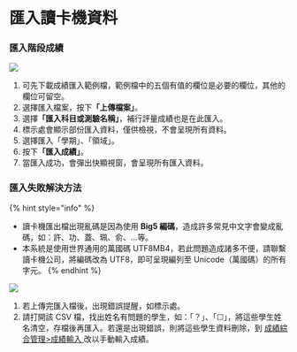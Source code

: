 # 匯入讀卡機資料

### 匯入階段成績

![](../.gitbook/assets/read-card-1.png)

1. 可先下載成績匯入範例檔，範例檔中的五個有值的欄位是必要的欄位，其他的欄位可留空。
2. 選擇匯入檔案，按&#x4E0B;**「上傳檔案」**。
3. 選&#x64C7;**「匯入科目或測驗名稱」**，補行評量成績也是在此匯入。
4. 標示處會顯示部份匯入資料，僅供檢視，不會呈現所有資料。
5. 選擇匯入「學期」、「領域」。
6. 按&#x4E0B;**「匯入成績」**。
7. 當匯入成功，會彈出快顯視窗，會呈現所有匯入資料。

### 匯入失敗解決方法

{% hint style="info" %}
* 讀卡機匯出檔出現亂碼是因為使用 **Big5 編碼**，造成許多常見中文字會變成亂碼，如：許、功、蓋、珮、俞、...等。
* 本系統是使用世界通用的萬國碼 UTF8MB4，若此問題造成諸多不便，請聯繫讀卡機公司，將編碼改為 UTF8，即可呈現編列至 Unicode（萬國碼）的所有字元。
{% endhint %}

![](../.gitbook/assets/read-card-2.png)

1. 若上傳完匯入檔後，出現錯誤提醒，如標示處。
2. 請打開該 CSV 檔，找出姓名有問題的學生，如：「？」、「☐」，將這些學生姓名清空，存檔後再匯入。若還是出現錯誤，則將這些學生資料刪除，到 [成績綜合管理>成績輸入 ](cheng-he-guan-li.md#cheng-ji-shu-ru)改以手動輸入成績。
